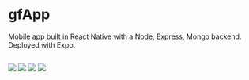 # gfApp
Mobile app built in React Native with a Node, Express, Mongo backend. Deployed with Expo.

##

<div>
  <img src="https://readmeimages.s3-us-west-1.amazonaws.com/needy-home" />
  <img src="https://readmeimages.s3-us-west-1.amazonaws.com/Needy-insertMSG" /> 
  <img src="https://readmeimages.s3-us-west-1.amazonaws.com/needysend" />
  <img src="https://readmeimages.s3-us-west-1.amazonaws.com/needytextlight" />
</div>
